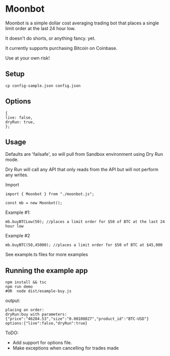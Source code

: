 # Moonbot

Moonbot is a simple dollar cost averaging trading bot that places a single limit order at the last 24 hour low.

It doesn't do shorts, or anything fancy. yet.

It currently supports purchasing Bitcoin on Coinbase.

Use at your own risk!

## Setup

    cp config-sample.json config.json

## Options

    {
    live: false,
    dryRun: true,
    };

## Usage

Defaults are 'failsafe', so will pull from Sandbox environment using Dry Run mode.

Dry Run will call any API that only reads from the API but will not perform any writes.

Import

    import { Moonbot } from "./moonbot.js";

    const mb = new Moonbot();

Example #1:

    mb.buyBTCLow(50); //places a limit order for $50 of BTC at the last 24 hour low

Example #2

    mb.buyBTC(50,45000); //places a limit order for $50 of BTC at $45,000

See example.ts files for more examples

## Running the example app

    npm install && tsc
    npm run demo
    #OR  node dist/example-buy.js

output:

    placing an order:
    dryRun:buy with parameters: {"price":"46284.53","size":"0.00108027","product_id":"BTC-USD"}
    options:{"live":false,"dryRun":true}

ToDO:

- Add support for options file.
- Make exceptions when cancelling for trades made
